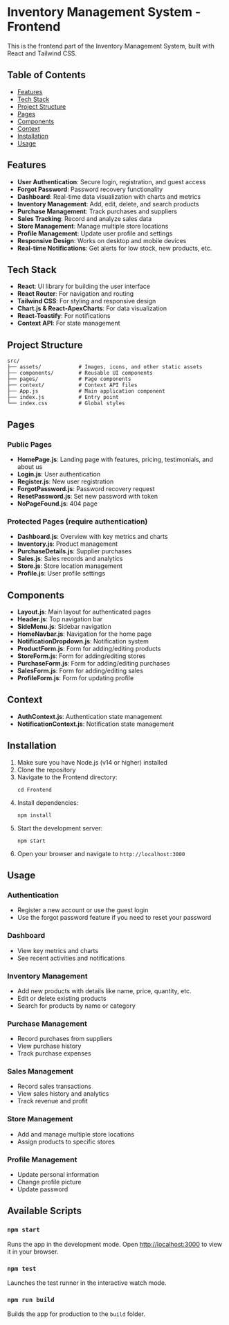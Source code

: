 <!-- @format -->

# Inventory Management System - Frontend

This is the frontend part of the Inventory Management System, built with React and Tailwind CSS.

## Table of Contents

- [Features](#features)
- [Tech Stack](#tech-stack)
- [Project Structure](#project-structure)
- [Pages](#pages)
- [Components](#components)
- [Context](#context)
- [Installation](#installation)
- [Usage](#usage)

## Features

- **User Authentication**: Secure login, registration, and guest access
- **Forgot Password**: Password recovery functionality
- **Dashboard**: Real-time data visualization with charts and metrics
- **Inventory Management**: Add, edit, delete, and search products
- **Purchase Management**: Track purchases and suppliers
- **Sales Tracking**: Record and analyze sales data
- **Store Management**: Manage multiple store locations
- **Profile Management**: Update user profile and settings
- **Responsive Design**: Works on desktop and mobile devices
- **Real-time Notifications**: Get alerts for low stock, new products, etc.

## Tech Stack

- **React**: UI library for building the user interface
- **React Router**: For navigation and routing
- **Tailwind CSS**: For styling and responsive design
- **Chart.js & React-ApexCharts**: For data visualization
- **React-Toastify**: For notifications
- **Context API**: For state management

## Project Structure

```
src/
├── assets/            # Images, icons, and other static assets
├── components/        # Reusable UI components
├── pages/             # Page components
├── context/           # Context API files
├── App.js             # Main application component
├── index.js           # Entry point
└── index.css          # Global styles
```

## Pages

### Public Pages

- **HomePage.js**: Landing page with features, pricing, testimonials, and about us
- **Login.js**: User authentication
- **Register.js**: New user registration
- **ForgotPassword.js**: Password recovery request
- **ResetPassword.js**: Set new password with token
- **NoPageFound.js**: 404 page

### Protected Pages (require authentication)

- **Dashboard.js**: Overview with key metrics and charts
- **Inventory.js**: Product management
- **PurchaseDetails.js**: Supplier purchases
- **Sales.js**: Sales records and analytics
- **Store.js**: Store location management
- **Profile.js**: User profile settings

## Components

- **Layout.js**: Main layout for authenticated pages
- **Header.js**: Top navigation bar
- **SideMenu.js**: Sidebar navigation
- **HomeNavbar.js**: Navigation for the home page
- **NotificationDropdown.js**: Notification system
- **ProductForm.js**: Form for adding/editing products
- **StoreForm.js**: Form for adding/editing stores
- **PurchaseForm.js**: Form for adding/editing purchases
- **SalesForm.js**: Form for adding/editing sales
- **ProfileForm.js**: Form for updating profile

## Context

- **AuthContext.js**: Authentication state management
- **NotificationContext.js**: Notification state management

## Installation

1. Make sure you have Node.js (v14 or higher) installed
2. Clone the repository
3. Navigate to the Frontend directory:
   ```
   cd Frontend
   ```
4. Install dependencies:
   ```
   npm install
   ```
5. Start the development server:
   ```
   npm start
   ```
6. Open your browser and navigate to `http://localhost:3000`

## Usage

### Authentication

- Register a new account or use the guest login
- Use the forgot password feature if you need to reset your password

### Dashboard

- View key metrics and charts
- See recent activities and notifications

### Inventory Management

- Add new products with details like name, price, quantity, etc.
- Edit or delete existing products
- Search for products by name or category

### Purchase Management

- Record purchases from suppliers
- View purchase history
- Track purchase expenses

### Sales Management

- Record sales transactions
- View sales history and analytics
- Track revenue and profit

### Store Management

- Add and manage multiple store locations
- Assign products to specific stores

### Profile Management

- Update personal information
- Change profile picture
- Update password

## Available Scripts

### `npm start`

Runs the app in the development mode.
Open [http://localhost:3000](http://localhost:3000) to view it in your browser.

### `npm test`

Launches the test runner in the interactive watch mode.

### `npm run build`

Builds the app for production to the `build` folder.
